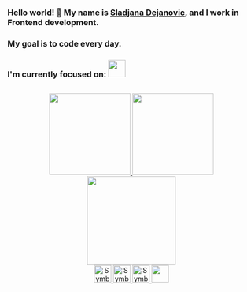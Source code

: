 ### Hello world! 👋 My name is <a href="https://www.linkedin.com/in/sladjana-dejanovic-93030a256/">Sladjana Dejanovic</a>, and I work in Frontend development. <br>

### My goal is to code every day.<br>

### I'm currently focused on:    <img src="https://cdn.jsdelivr.net/gh/devicons/devicon/icons/javascript/javascript-original.svg" width="35" height="35"/>

<!--
**MadBunny-1306/MadBunny-1306** is a ✨ _special_ ✨ repository because its `README.md` (this file) appears on your GitHub profile.

Here are some ideas to get you started:

- 🔭 I’m currently working on ...
- 🌱 I’m currently learning ...
- 👯 I’m looking to collaborate on ...
- 🤔 I’m looking for help with ...
- 💬 Ask me about ...
- 📫 How to reach me: ...
- 😄 Pronouns: ...
- ⚡ Fun fact: ...
-->
<!--
### Olá! Me chamo <a href="https://www.linkedin.com/in/yuricf/" >Yuri Cruz França </a>, e atuo no desenvolvimento Frontend, tendo também experiencia com design gráfico usando o Photoshop, Premiere e Figma. <br>

###
Minha meta é fazer código todo dia. <br>
###
Atualmente estou focado em: <img src="https://cdn.jsdelivr.net/gh/devicons/devicon/icons/react/react-original-wordmark.svg" width="35" height="35"/>
###
Um prazer te receber por aqui =)
          -->

##

<div align="center">
<a href="https://github.com/MadBunny-1306">
  <img height="165em" src="https://github-readme-stats.vercel.app/api?username=MadBunny-1306&show_icons=true&theme=material-palenight&include_all_commits=true&count_private=true"/>
  <img height="165em" src="https://github-readme-stats.vercel.app/api/top-langs/?username=MadBunny-1306&layout=compact&langs_count=7&theme=material-palenight"/>
  <img height='180em' src='https://github-readme-streak-stats.herokuapp.com?user=MadBunny-1306&theme=material-palenight&hide_format=j%20M%5B%20Y%5D&fire=DD0000&ring=52DD81&dates=52DD81&stroke=ABCFDD' />
  
  
<div align=center>
  <img alt="Symbol-HTML" src="https://cdn.jsdelivr.net/gh/devicons/devicon/icons/html5/html5-original.svg" width="35" height="35"/> 
  <img alt="Symbol-CSS" src="https://cdn.jsdelivr.net/gh/devicons/devicon/icons/css3/css3-original.svg" width="35" height="35"/>
<img alt="Symbol-javascript" src="https://cdn.jsdelivr.net/gh/devicons/devicon/icons/javascript/javascript-original.svg" width="35" height="35"/>
<img src="https://cdn.jsdelivr.net/gh/devicons/devicon/icons/jquery/jquery-plain-wordmark.svg" width="35" height="35"/>

  
</div>
                                                                                                                               
##
  

<!---
MadBunny-1306/MadBunny-1306 is a ✨ special ✨ repository because its README.md (this file) appears on your GitHub profile.
You can click the Preview link to take a look at your changes.
--->
